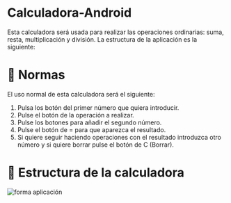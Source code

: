 # Calculadora-Android

Esta calculadora será usada para realizar las operaciones ordinarias: suma, resta, multiplicación y división.
La estructura de la aplicación es la siguiente: 

<h1>📝 Normas </h1>

El uso normal de esta calculadora será el siguiente:
1. Pulsa los botón del primer número que quiera introducir.
2. Pulse el botón de la operación a realizar.
3. Pulse los botones para añadir el segundo número.
4. Pulse el botón de = para que aparezca el resultado.
5. Si quiere seguir haciendo operaciones con el resultado introduzca otro número y si quiere borrar pulse el botón de C (Borrar). 

<h1> 📱 Estructura de la calculadora </h1>

![forma aplicación](https://user-images.githubusercontent.com/71631573/117470775-7717dc00-af57-11eb-934a-6272fae48923.png)


